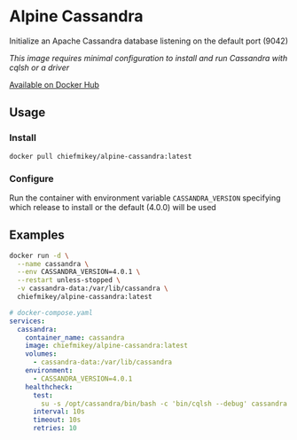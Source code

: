 # **Alpine Cassandra**

Initialize an Apache Cassandra database listening on the default port (9042)

_This image requires minimal configuration to install and run Cassandra with
cqlsh or a driver_

[Available on Docker Hub](https://hub.docker.com/r/chiefmikey/alpine-cassandra)

## Usage

### Install

```shell
docker pull chiefmikey/alpine-cassandra:latest
```

### Configure

Run the container with environment variable `CASSANDRA_VERSION` specifying which
release to install or the default (4.0.0) will be used

## Examples

```sh
docker run -d \
  --name cassandra \
  --env CASSANDRA_VERSION=4.0.1 \
  --restart unless-stopped \
  -v cassandra-data:/var/lib/cassandra \
  chiefmikey/alpine-cassandra:latest
```

```yaml
# docker-compose.yaml
services:
  cassandra:
    container_name: cassandra
    image: chiefmikey/alpine-cassandra:latest
    volumes:
      - cassandra-data:/var/lib/cassandra
    environment:
      - CASSANDRA_VERSION=4.0.1
    healthcheck:
      test:
        su -s /opt/cassandra/bin/bash -c 'bin/cqlsh --debug' cassandra
      interval: 10s
      timeout: 10s
      retries: 10
```
